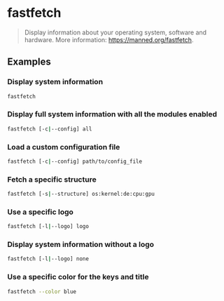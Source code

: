# fastfetch

> Display information about your operating system, software and hardware. More information: <https://manned.org/fastfetch>.

## Examples

### Display system information

```bash
fastfetch
```

### Display full system information with all the modules enabled

```bash
fastfetch [-c|--config] all
```

### Load a custom configuration file

```bash
fastfetch [-c|--config] path/to/config_file
```

### Fetch a specific structure

```bash
fastfetch [-s|--structure] os:kernel:de:cpu:gpu
```

### Use a specific logo

```bash
fastfetch [-l|--logo] logo
```

### Display system information without a logo

```bash
fastfetch [-l|--logo] none
```

### Use a specific color for the keys and title

```bash
fastfetch --color blue
```
